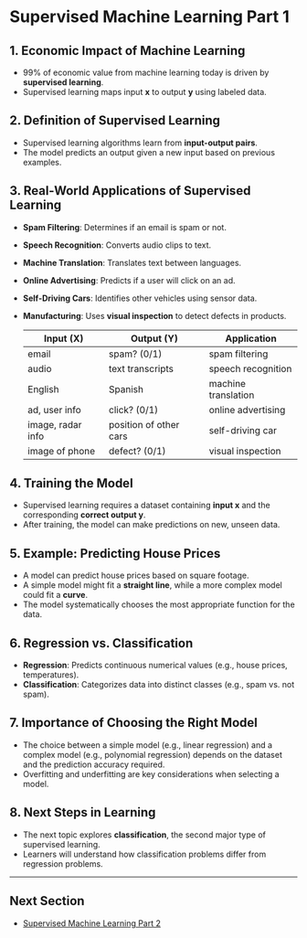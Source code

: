 # Supervised Machine Learning Part 1

## 1. Economic Impact of Machine Learning
- 99% of economic value from machine learning today is driven by **supervised learning**.
- Supervised learning maps input **x** to output **y** using labeled data.

## 2. Definition of Supervised Learning
- Supervised learning algorithms learn from **input-output pairs**.
- The model predicts an output given a new input based on previous examples.

## 3. Real-World Applications of Supervised Learning
- **Spam Filtering**: Determines if an email is spam or not.
- **Speech Recognition**: Converts audio clips to text.
- **Machine Translation**: Translates text between languages.
- **Online Advertising**: Predicts if a user will click on an ad.
- **Self-Driving Cars**: Identifies other vehicles using sensor data.
- **Manufacturing**: Uses **visual inspection** to detect defects in products.

    | **Input (X)**            | **Output (Y)**                | **Application**          |
    |---------------------------|-------------------------------|--------------------------|
    | email                    | spam? (0/1)                  | spam filtering           |
    | audio                    | text transcripts             | speech recognition       |
    | English                  | Spanish                      | machine translation      |
    | ad, user info            | click? (0/1)                 | online advertising       |
    | image, radar info        | position of other cars       | self-driving car         |
    | image of phone           | defect? (0/1)                | visual inspection        |


## 4. Training the Model
- Supervised learning requires a dataset containing **input x** and the corresponding **correct output y**.
- After training, the model can make predictions on new, unseen data.

## 5. Example: Predicting House Prices
- A model can predict house prices based on square footage.
- A simple model might fit a **straight line**, while a more complex model could fit a **curve**.
- The model systematically chooses the most appropriate function for the data.

## 6. Regression vs. Classification
- **Regression**: Predicts continuous numerical values (e.g., house prices, temperatures).
- **Classification**: Categorizes data into distinct classes (e.g., spam vs. not spam).

## 7. Importance of Choosing the Right Model
- The choice between a simple model (e.g., linear regression) and a complex model (e.g., polynomial regression) depends on the dataset and the prediction accuracy required.
- Overfitting and underfitting are key considerations when selecting a model.

## 8. Next Steps in Learning
- The next topic explores **classification**, the second major type of supervised learning.
- Learners will understand how classification problems differ from regression problems.

---
## Next Section
- [Supervised Machine Learning Part 2](1_Supervised_Learning/Introduction/Supervised_Machine_Learning_Part_2.md)
